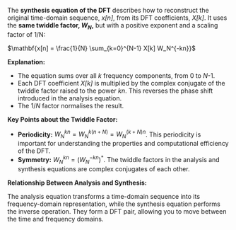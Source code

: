 The **synthesis equation of the DFT** describes how to reconstruct the original time-domain sequence, _x[n]_, from its DFT coefficients, _X[k]_. It uses the **same twiddle factor, $W_N$,** but with a positive exponent and a scaling factor of 1/N:

$\mathbf{x[n] = \frac{1}{N} \sum_{k=0}^{N-1} X[k] W_N^{-kn}}$

**Explanation:**

- The equation sums over all _k_ frequency components, from 0 to _N_-1.
- Each DFT coefficient _X[k]_ is multiplied by the complex conjugate of the twiddle factor raised to the power _kn_. This reverses the phase shift introduced in the analysis equation.
- The 1/_N_ factor normalises the result.

**Key Points about the Twiddle Factor:**

- **Periodicity:** $W_N^{kn} = W_N^{k(n+N)} = W_N^{(k+N)n}$. This periodicity is important for understanding the properties and computational efficiency of the DFT.
- **Symmetry:** $W_N^{kn} = (W_N^{-kn})^*$. The twiddle factors in the analysis and synthesis equations are complex conjugates of each other.

**Relationship Between Analysis and Synthesis:**

The analysis equation transforms a time-domain sequence into its frequency-domain representation, while the synthesis equation performs the inverse operation. They form a DFT pair, allowing you to move between the time and frequency domains.